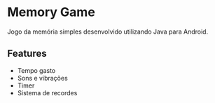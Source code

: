 # Memory Game

Jogo da memória simples desenvolvido utilizando Java para Android.


## Features

- Tempo gasto
- Sons e vibrações
- Timer
- Sistema de recordes
